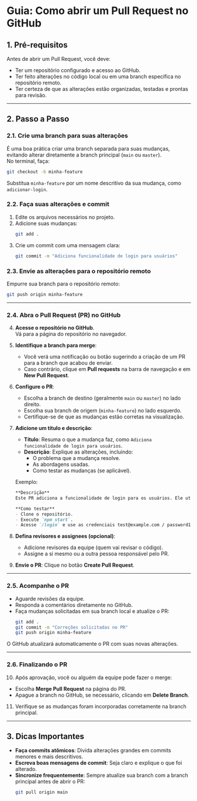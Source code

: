 # Guia: Como abrir um Pull Request no GitHub

## 1. **Pré-requisitos**
Antes de abrir um Pull Request, você deve:
- Ter um repositório configurado e acesso ao GitHub.
- Ter feito alterações no código local ou em uma branch específica no repositório remoto.
- Ter certeza de que as alterações estão organizadas, testadas e prontas para revisão.

---

## 2. **Passo a Passo**

### 2.1. **Crie uma branch para suas alterações**
É uma boa prática criar uma branch separada para suas mudanças, evitando alterar diretamente a branch principal (`main` ou `master`).  
No terminal, faça:
```bash
git checkout -b minha-feature
```
Substitua `minha-feature` por um nome descritivo da sua mudança, como `adicionar-login`.

### 2.2. **Faça suas alterações e commit**
1. Edite os arquivos necessários no projeto.
2. Adicione suas mudanças:
   ```bash
   git add .
   ```
3. Crie um commit com uma mensagem clara:
   ```bash
   git commit -m "Adiciona funcionalidade de login para usuários"
   ```

### 2.3. **Envie as alterações para o repositório remoto**
Empurre sua branch para o repositório remoto:
```bash
git push origin minha-feature
```

---

### 2.4. **Abra o Pull Request (PR) no GitHub**
4. **Acesse o repositório no GitHub**.  
   Vá para a página do repositório no navegador.

5. **Identifique a branch para merge**:
   - Você verá uma notificação ou botão sugerindo a criação de um PR para a branch que acabou de enviar.
   - Caso contrário, clique em **Pull requests** na barra de navegação e em **New Pull Request**.

6. **Configure o PR**:
   - Escolha a branch de destino (geralmente `main` ou `master`) no lado direito.
   - Escolha sua branch de origem (`minha-feature`) no lado esquerdo.
   - Certifique-se de que as mudanças estão corretas na visualização.

7. **Adicione um título e descrição**:
   - **Título**: Resuma o que a mudança faz, como `Adiciona funcionalidade de login para usuários`.
   - **Descrição**: Explique as alterações, incluindo:
     - O problema que a mudança resolve.
     - As abordagens usadas.
     - Como testar as mudanças (se aplicável).

   Exemplo:
   ```markdown
   **Descrição**
   Este PR adiciona a funcionalidade de login para os usuários. Ele utiliza autenticação JWT para gerenciar sessões.

   **Como testar**
   - Clone o repositório.
   - Execute `npm start`.
   - Acesse `/login` e use as credenciais test@example.com / password123.
   ```

8. **Defina revisores e assignees (opcional)**:
   - Adicione revisores da equipe (quem vai revisar o código).
   - Assigne a si mesmo ou a outra pessoa responsável pelo PR.

9. **Envie o PR**:
   Clique no botão **Create Pull Request**.

---

### 2.5. **Acompanhe o PR**
- Aguarde revisões da equipe.
- Responda a comentários diretamente no GitHub.
- Faça mudanças solicitadas em sua branch local e atualize o PR:
   ```bash
   git add .
   git commit -m "Correções solicitadas no PR"
   git push origin minha-feature
   ```
O GitHub atualizará automaticamente o PR com suas novas alterações.

---

### 2.6. **Finalizando o PR**
10. Após aprovação, você ou alguém da equipe pode fazer o merge:
   - Escolha **Merge Pull Request** na página do PR.
   - Apague a branch no GitHub, se necessário, clicando em **Delete Branch**.

11. Verifique se as mudanças foram incorporadas corretamente na branch principal.

---

## 3. **Dicas Importantes**
- **Faça commits atômicos**: Divida alterações grandes em commits menores e mais descritivos.
- **Escreva boas mensagens de commit**: Seja claro e explique o que foi alterado.
- **Sincronize frequentemente**: Sempre atualize sua branch com a branch principal antes de abrir o PR:
  ```bash
  git pull origin main
  ```

